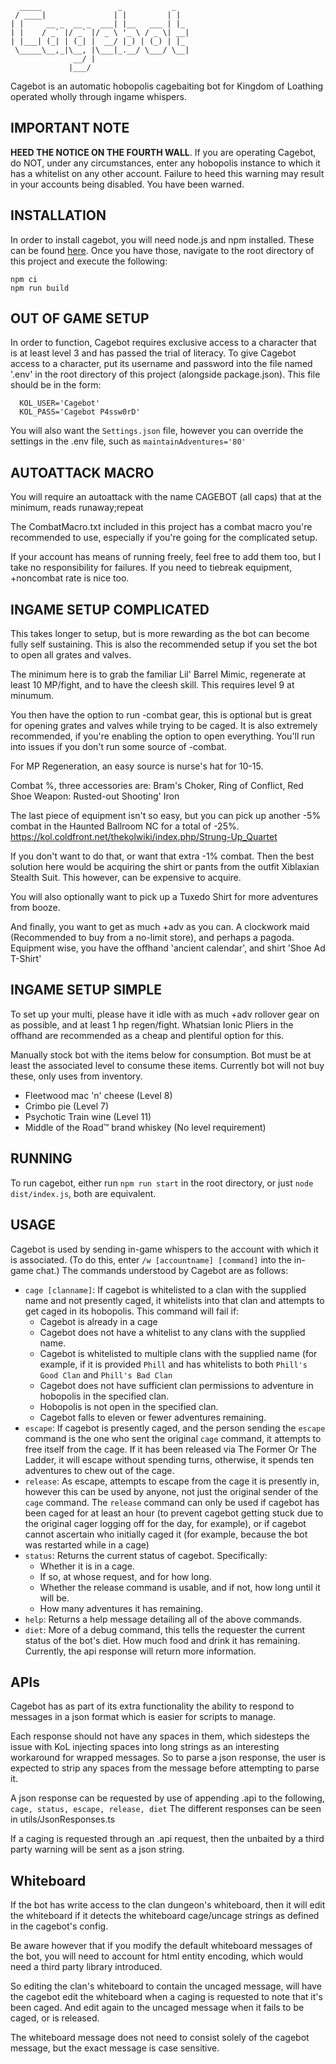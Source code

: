 ```
  _____                 _           _
 / ____|               | |         | |
| |     __ _  __ _  ___| |__   ___ | |_
| |    / _` |/ _` |/ _ \ '_ \ / _ \| __|
| |___| (_| | (_| |  __/ |_) | (_) | |_
 \_____\__,_|\__, |\___|_.__/ \___/ \__|
              __/ |
             |___/
```

Cagebot is an automatic hobopolis cagebaiting bot for Kingdom of Loathing
operated wholly through ingame whispers.

## IMPORTANT NOTE

**HEED THE NOTICE ON THE FOURTH WALL**. If you are operating Cagebot, do NOT, under any circumstances, enter any hobopolis instance to which it has a whitelist on any other account. Failure to heed this warning may result in your accounts being disabled. You have been warned.

## INSTALLATION

In order to install cagebot, you will need node.js and npm installed.
These can be found [here](https://docs.npmjs.com/downloading-and-installing-node-js-and-npm).
Once you have those, navigate to the root directory of this project and
execute the following:

```
npm ci
npm run build
```

## OUT OF GAME SETUP

In order to function, Cagebot requires exclusive access to a character
that is at least level 3 and has passed the trial of literacy. To give
Cagebot access to a character, put its username and password into the
file named '.env' in the root directory of this project (alongside
package.json). This file should be in the form:

```
  KOL_USER='Cagebot'
  KOL_PASS='Cagebot P4ssw0rD'
```

You will also want the `Settings.json` file, however you can override the settings in the .env file, such as `maintainAdventures='80'`

## AUTOATTACK MACRO

You will require an autoattack with the name CAGEBOT (all caps) that at the minimum, reads runaway;repeat

The CombatMacro.txt included in this project has a combat macro you're recommended to use, especially if you're going for the complicated setup.

If your account has means of running freely, feel free to add them too, but I take no responsibility for failures.
If you need to tiebreak equipment, +noncombat rate is nice too.

## INGAME SETUP COMPLICATED

This takes longer to setup, but is more rewarding as the bot can become fully self sustaining.
This is also the recommended setup if you set the bot to open all grates and valves.

The minimum here is to grab the familiar Lil' Barrel Mimic, regenerate at least 10 MP/fight, and to have the cleesh skill.
This requires level 9 at minumum.

You then have the option to run -combat gear, this is optional but is great for opening grates and valves while trying to be caged.
It is also extremely recommended, if you're enabling the option to open everything. You'll run into issues if you don't run some source of -combat.

For MP Regeneration, an easy source is nurse's hat for 10-15.

Combat %, three accessories are: Bram's Choker, Ring of Conflict, Red Shoe
Weapon: Rusted-out Shooting' Iron

The last piece of equipment isn't so easy, but you can pick up another -5% combat in the Haunted Ballroom NC for a total of -25%.
https://kol.coldfront.net/thekolwiki/index.php/Strung-Up_Quartet

If you don't want to do that, or want that extra -1% combat. Then the best solution here would be acquiring the shirt or pants from the outfit Xiblaxian Stealth Suit.
This however, can be expensive to acquire.

You will also optionally want to pick up a Tuxedo Shirt for more adventures from booze.

And finally, you want to get as much +adv as you can.
A clockwork maid (Recommended to buy from a no-limit store), and perhaps a pagoda. Equipment wise, you have the offhand 'ancient calendar', and shirt 'Shoe Ad T-Shirt'

## INGAME SETUP SIMPLE

To set up your multi, please have it idle with as much +adv rollover gear
on as possible, and at least 1 hp regen/fight. Whatsian Ionic Pliers in
the offhand are recommended as a cheap and plentiful option for this.

Manually stock bot with the items below for consumption.
Bot must be at least the associated level to consume these items.
Currently bot will not buy these, only uses from inventory.

- Fleetwood mac 'n' cheese (Level 8)
- Crimbo pie (Level 7)
- Psychotic Train wine (Level 11)
- Middle of the Road™ brand whiskey (No level requirement)

## RUNNING

To run cagebot, either run `npm run start` in the root directory, or just `node dist/index.js`, both are equivalent.

## USAGE

Cagebot is used by sending in-game whispers to the account with which it is associated. (To do this, enter `/w [accountname] [command]` into the in-game chat.) The commands understood by Cagebot are as follows:

- `cage [clanname]`: If cagebot is whitelisted to a clan with the supplied name and not presently caged, it whitelists into that clan and attempts to get caged in its hobopolis. This command will fail if:
  - Cagebot is already in a cage
  - Cagebot does not have a whitelist to any clans with the supplied name.
  - Cagebot is whitelisted to multiple clans with the supplied name (for example, if it is provided `Phill` and has whitelists to both `Phill's Good Clan` and `Phill's Bad Clan`
  - Cagebot does not have sufficient clan permissions to adventure in hobopolis in the specified clan.
  - Hobopolis is not open in the specified clan.
  - Cagebot falls to eleven or fewer adventures remaining.
- `escape`: If cagebot is presently caged, and the person sending the `escape` command is the one who sent the original `cage` command, it attempts to free itself from the cage. If it has been released via The Former Or The Ladder, it will escape without spending turns, otherwise, it spends ten adventures to chew out of the cage.
- `release`: As escape, attempts to escape from the cage it is presently in, however this can be used by anyone, not just the original sender of the `cage` command. The `release` command can only be used if cagebot has been caged for at least an hour (to prevent cagebot getting stuck due to the original cager logging off for the day, for example), or if cagebot cannot ascertain who initially caged it (for example, because the bot was restarted while in a cage)
- `status`: Returns the current status of cagebot. Specifically:
  - Whether it is in a cage.
  - If so, at whose request, and for how long.
  - Whether the release command is usable, and if not, how long until it will be.
  - How many adventures it has remaining.
- `help`: Returns a help message detailing all of the above commands.
- `diet`: More of a debug command, this tells the requester the current status of the bot's diet. How much food and drink it has remaining. Currently, the api response will return more information.

## APIs

Cagebot has as part of its extra functionality the ability to respond to messages in a json format which is easier for scripts to manage.

Each response should not have any spaces in them, which sidesteps the issue with KoL injecting spaces into long strings as an interesting workaround for wrapped messages.
So to parse a json response, the user is expected to strip any spaces from the message before attempting to parse it.

A json response can be requested by use of appending .api to the following, `cage, status, escape, release, diet`
The different responses can be seen in utils/JsonResponses.ts

If a caging is requested through an .api request, then the unbaited by a third party warning will be sent as a json string.

## Whiteboard

If the bot has write access to the clan dungeon's whiteboard, then it will edit the whiteboard if it detects the whiteboard cage/uncage strings as defined in the cagebot's config.

Be aware however that if you modify the default whiteboard messages of the bot, you will need to account for html entity encoding, which would need a third party library introduced.

So editing the clan's whiteboard to contain the uncaged message, will have the cagebot edit the whiteboard when a caging is requested to note that it's been caged. And edit again to the uncaged message when it fails to be caged, or is released.

The whiteboard message does not need to consist solely of the cagebot message, but the exact message is case sensitive.
